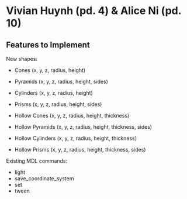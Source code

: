 # Vivian Huynh (pd. 4) & Alice Ni (pd. 10)

## Features to Implement
New shapes:
* Cones (x, y, z, radius, height)
* Pyramids (x, y, z, radius, height, sides)
* Cylinders (x, y, z, radius, height)
* Prisms (x, y, z, radius, height, sides)

* Hollow Cones (x, y, z, radius, height, thickness)
* Hollow Pyramids (x, y, z, radius, height, thickness, sides)
* Hollow Cylinders (x, y, z, radius, height, thickness)
* Hollow Prisms (x, y, z, radius, height, thickness, sides)

Existing MDL commands:
* light
* save_coordinate_system
* set
* tween
